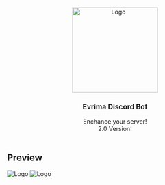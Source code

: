 <br/>
<p align="center">
  <a href="https://github.com/ShaanCoding/ReadME-Generator">
    <img src="https://cdn.discordapp.com/attachments/1110258373779263678/1113824697952514148/kutas.png" alt="Logo" width="200" height="200">
  </a>

  <h3 align="center">Evrima Discord Bot</h3>

  <p align="center">
    Enchance your server!
    <br/>
    2.0 Version!
    <br/>
    <br/>

  </p>
</p>



## Preview 

<img src="https://cdn.discordapp.com/attachments/1113199648958582815/1114165535773569137/image.png" alt="Logo">


<img src="https://media.discordapp.net/attachments/1113199648958582815/1114165576705781770/image.png?width=486&height=169" alt="Logo">

